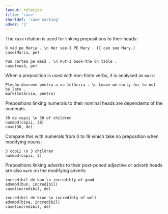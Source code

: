 ```yaml
---
layout: relation
title: 'case'
shortdef: 'case marking'
udver: '2'
---
```


The `case` relation is used for linking prepositions to their heads:

~~~ sdparse
O văd pe Maria . \n Her see-I PE Mary . (I can see Mary.)
case(Maria, pe)
~~~

~~~ sdparse
Pun cartea pe masă . \n Put-I book-the on table .
case(masă, pe)
~~~

When a preposition is used with non-finite verbs, it is analysed as `mark`:

~~~ sdparse
Plecăm devreme pentru a nu întârzia . \n Leave-we early for to not be_late .
mark(întârzia, pentru)
~~~

Prepositions linking numerals to their nominal heads are dependents of the numerals.

~~~ sdparse
30 de copii \n 30 of children
nummod(copii, 30)
case(30, de)
~~~
Compare this with numerals from 0 to 19 which take no preposition when modifying nouns:

~~~ sdparse
3 copii \n 3 children
nummod(copii, 3)
~~~

Prepositions linking adverbs to their post-poned adjective or adverb heads are also `mark` on the modifying adverb:

~~~ sdparse
incredibil de bun \n incredibly of good
advmod(bun, incredibil)
case(incredibil, de)
~~~

~~~ sdparse
incredibil de bine \n incredibly of well
advmod(bine, incredibil)
case(incredibil, de)
~~~
<!-- Interlanguage links updated Čt lis 12 09:43:15 CET 2020 -->
